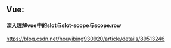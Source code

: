 ## Vue:

#### 深入理解vue中的slot与slot-scope与scope.row

https://blog.csdn.net/houyibing930920/article/details/89513246